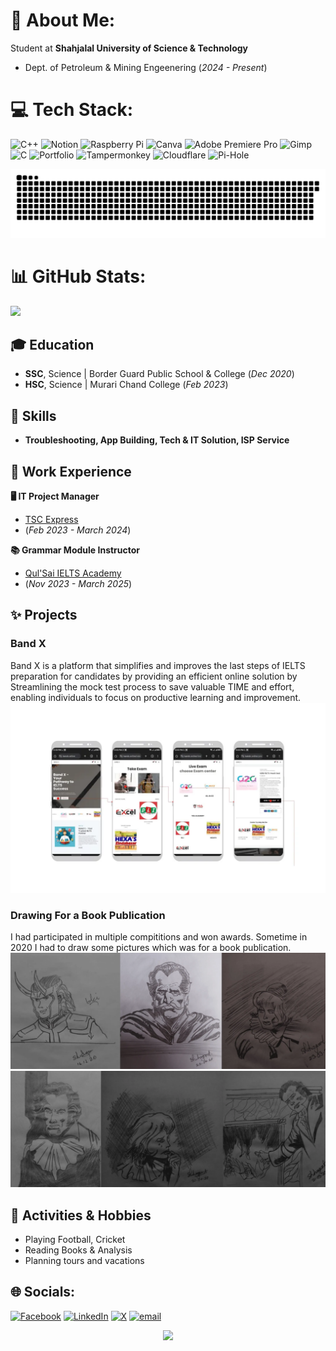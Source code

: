 # 💫 About Me:
Student at **Shahjalal University of Science & Technology**
- Dept. of Petroleum & Mining Engeenering (_2024 - Present_)

# 💻 Tech Stack:
![C++](https://img.shields.io/badge/c++-%2300599C.svg?style=for-the-badge&logo=c%2B%2B&logoColor=white) ![Notion](https://img.shields.io/badge/Notion-%23000000.svg?style=for-the-badge&logo=notion&logoColor=white) ![Raspberry Pi](https://img.shields.io/badge/-Raspberry_Pi-C51A4A?style=for-the-badge&logo=Raspberry-Pi) ![Canva](https://img.shields.io/badge/Canva-%2300C4CC.svg?style=for-the-badge&logo=Canva&logoColor=white) ![Adobe Premiere Pro](https://img.shields.io/badge/Adobe%20Premiere%20Pro-9999FF.svg?style=for-the-badge&logo=Adobe%20Premiere%20Pro&logoColor=white) ![Gimp](https://img.shields.io/badge/Gimp-657D8B?style=for-the-badge&logo=gimp&logoColor=FFFFFF)![C](https://img.shields.io/badge/c-%2300599C.svg?style=for-the-badge&logo=c&logoColor=white) ![Portfolio](https://img.shields.io/badge/Portfolio-%23000000.svg?style=for-the-badge&logo=firefox&logoColor=#FF7139) ![Tampermonkey](https://img.shields.io/badge/tampermonkey-%2300485B.svg?style=for-the-badge&logo=tampermonkey&logoColor=white) ![Cloudflare](https://img.shields.io/badge/Cloudflare-F38020?style=for-the-badge&logo=Cloudflare&logoColor=white)  ![Pi-Hole](https://img.shields.io/badge/pihole-%2396060C.svg?style=for-the-badge&logo=pi-hole&logoColor=white)

<img src="https://raw.githubusercontent.com/tz-shuhag/tz-shuhag/output/snake.svg" alt="Snake animation" />


# 📊 GitHub Stats:
![](https://nirzak-streak-stats.vercel.app/?user=tz-shuhag&theme=dark&hide_border=false)<br/>

## 🎓 Education
- **SSC**, Science | Border Guard Public School & College (_Dec 2020_)								       		
- **HSC**, Science | Murari Chand College (_Feb 2023_)	 			        		

## 🎯 Skills
- **Troubleshooting, App Building, Tech & IT Solution, ISP Service**

## 📝 Work Experience
**🖥️ IT Project Manager**
-  [TSC Express](https://www.tscexpressbd.com/)
-  (_Feb 2023 - March 2024_)

**📚 Grammar Module Instructor**
-  [Qul'Sai IELTS Academy](https://www.facebook.com/qulsai)
-  (_Nov 2023 - March 2025_)

## ✨ Projects
### Band X
Band X is a platform that simplifies and improves the last steps of IELTS preparation for candidates by providing an efficient online solution by Streamlining the mock test process to save valuable  TIME  and effort, enabling individuals to focus on productive learning and improvement.
![Band X](/assets/img/bandx.webp)

### Drawing For a Book Publication
I had participated in multiple compititions and won awards. Sometime in 2020 I had to draw some pictures which was for a book publication.
![Drawing 01](/assets/img/drawing1.webp)
![Drawing 02](/assets/img/drawing2.webp)

## 🏅 Activities & Hobbies
- Playing Football, Cricket
- Reading Books & Analysis
- Planning tours and vacations

## 🌐 Socials:
[![Facebook](https://img.shields.io/badge/Facebook-%231877F2.svg?logo=Facebook&logoColor=white)](https://facebook.com/tzshuhag) [![LinkedIn](https://img.shields.io/badge/LinkedIn-%230077B5.svg?logo=linkedin&logoColor=white)](https://linkedin.com/in/tz-shuhag) [![X](https://img.shields.io/badge/X-black.svg?logo=X&logoColor=white)](https://x.com/tz__shuhag) [![email](https://img.shields.io/badge/Email-D14836?logo=gmail&logoColor=white)](mailto:tzshuhag18@gmail.com) 

<div align="center">
  <img src="https://visitor-badge.laobi.icu/badge?page_id=tz-shuhag.tz-shuhag&"  />
</div>
